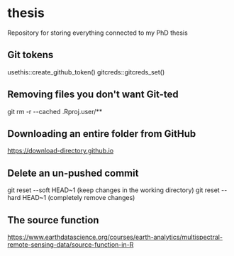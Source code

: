 # thesis
Repository for storing everything connected to my PhD thesis


## Git tokens
usethis::create_github_token()
gitcreds::gitcreds_set()

## Removing files you don't want Git-ted
git rm -r --cached .Rproj.user/**

## Downloading an entire folder from GitHub
https://download-directory.github.io

## Delete an un-pushed commit
git reset --soft HEAD~1 (keep changes in the working directory)
git reset --hard HEAD~1 (completely remove changes)

## The source function
https://www.earthdatascience.org/courses/earth-analytics/multispectral-remote-sensing-data/source-function-in-R